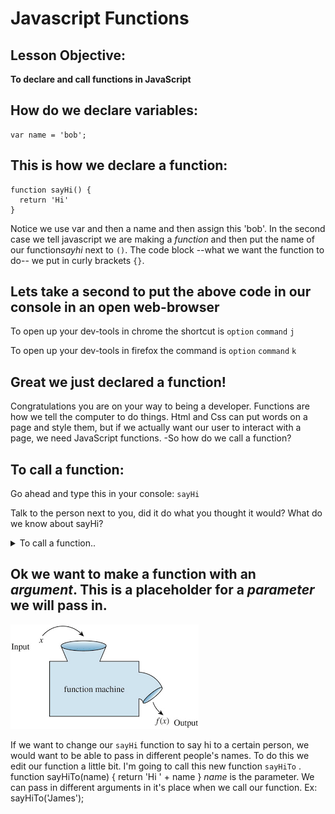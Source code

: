 # Javascript Functions

## Lesson Objective:
**To declare and call functions in JavaScript**

## How do we declare variables:
    var name = 'bob';
## This is how we declare a function:
    function sayHi() {
      return 'Hi'
    }
Notice we use var and then a name and then assign this 'bob'. In the second case we tell javascript we are making a *function* and then put the name of our function*sayhi* next to `()`. The code block  --what we want the function to do-- we put in curly brackets `{}`.
## Lets take a second to put the above code in our console in an open web-browser

To open up your dev-tools in chrome the shortcut is  `option` `command` `j`

To open up your dev-tools in firefox the command is `option` `command` `k`

## Great we just declared a function!
Congratulations you are on your way to being a developer. Functions are how we tell the computer to do things. Html and Css can put words on a page and style them, but if we actually want our user to interact with a page, we need JavaScript functions.
-So how do we call a function?

## To call a function:
Go ahead and type this in your console:
    `sayHi`

Talk to the person next to you, did it do what you thought it would? What do we know about sayHi?
<details>
  <summary>To call a function..</summary>


We need to go ahead and type these all important `( )`  in our code. So now type in `sayHi()` and see what we get
</details>

## Ok we want to make a function with an *argument*. This is a placeholder for a *parameter* we will pass in.
![image of function diagram](function.png)

If we want to change our `sayHi` function to say hi to a certain person, we would want to be able to pass in different people's names. To do this we edit our function a little bit. I'm going to call this new function `sayHiTo` .
    function sayHiTo(name) {
      return 'Hi ' + name
    }
*name* is the parameter. We can pass in different arguments in it's place when we call our function.
Ex:
    sayHiTo('James');



